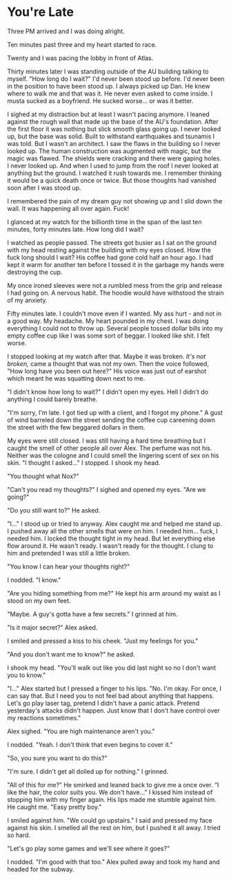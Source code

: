 #  You're Late

Three PM arrived and I was doing alright.

Ten minutes past three and my heart started to race.

Twenty and I was pacing the lobby in front of Atlas.

Thirty minutes later I was standing outside of the AU building talking to
myself. "How long do I wait?" I'd never been stood up before. I'd never been in
the position to have been stood up. I always picked up Dan. He knew where to
walk me and that was it. He never even asked to come inside. I musta sucked as a
boyfriend. He sucked worse… or was it better.

I sighed at my distraction but at least I wasn't pacing anymore. I leaned
against the rough wall that made up the base of the AU's foundation. After the
first floor it was nothing but slick smooth glass going up. I never looked up,
but the base was solid. Built to withstand earthquakes and tsunamis I was told.
But I wasn't an architect. I saw the flaws in the building so I never looked up.
The human construction was augmented with magic, but the magic was flawed. The
shields were cracking and there were gaping holes. I never looked up. And when I
used to jump from the roof I never looked at anything but the ground. I watched
it rush towards me. I remember thinking it would be a quick death once or twice.
But those thoughts had vanished soon after I was stood up.

I remembered the pain of my dream guy not showing up and I slid down the wall.
It was happening all over again. Fuck!

I glanced at my watch for the billionth time in the span of the last ten
minutes, forty minutes late. How long did I wait?

I watched as people passed. The streets got busier as I sat on the ground with
my head resting against the building with my eyes closed. How the fuck long
should I wait? His coffee had gone cold half an hour ago. I had kept it warm for
another ten before I tossed it in the garbage my hands were destroying the cup.

My once ironed sleeves were not a rumbled mess from the grip and release I had
going on. A nervous habit. The hoodie would have withstood the strain of my
anxiety.

Fifty minutes late. I couldn't move even if I wanted. My ass hurt - and not in a
good way. My headache. My heart pounded in my chest. I was doing everything I
could not to throw up. Several people tossed dollar bills into my empty coffee
cup like I was some sort of beggar. I looked like shit. I felt worse.

I stopped looking at my watch after that. Maybe it was broken. *It's not
broken,* came a thought that was not my own. Then the voice followed, "How long
have you been out here?" His voice was just out of earshot which meant he was
squatting down next to me.

"I didn't know how long to wait?" I didn't open my eyes. Hell I didn't do
anything I could barely breathe.

"I'm sorry, I'm late. I got tied up with a client, and I forgot my phone." A
gust of wind barreled down the street sending the coffee cup careening down the
street with the few beggared dollars in them.

My eyes were still closed. I was still having a hard time breathing but I caught
the smell of other people all over Alex. The perfume was not his. Neither was
the cologne and I could smell the lingering scent of sex on his skin. "I thought
I asked…" I stopped. I shook my head.

"You thought what Nox?"

"Can't you read my thoughts?" I sighed and opened my eyes. "Are we going?"

"Do you still want to?" He asked.

"I…" I stood up or tried to anyway. Alex caught me and helped me stand up. I
pushed away all the other smells that were on him. I needed him… fuck, I needed
him. I locked the thought tight in my head. But let everything else flow around
it. He wasn't ready. I wasn't ready for the thought. I clung to him and
pretended I was still a little broken.

"You know I can hear your thoughts right?"

I nodded. "I know."

"Are you hiding something from me?" He kept his arm around my waist as I stood
on my own feet.

"Maybe. A guy's gotta have a few secrets." I grinned at him.

"Is it major secret?" Alex asked.

I smiled and pressed a kiss to his cheek. "Just my feelings for you."

"And you don't want me to know?" he asked.

I shook my head. "You'll walk out like you did last night so no I don't want you
to know."

"I…" Alex started but I pressed a finger to his lips. "No. I'm okay. For once, I
can say that. But I need you to not feel bad about anything that happens. Let's
go play laser tag, pretend I didn't have a panic attack. Pretend yesterday's
attacks didn't happen. Just know that I don't have control over my reactions
sometimes."

Alex sighed. "You are high maintenance aren't you."

I nodded. "Yeah. I don't think that even begins to cover it."

"So, you sure you want to do this?"

"I'm sure. I didn't get all dolled up for nothing." I grinned.

"All of this for me?” He smirked and leaned back to give me a once over. “I like
the hair, the color suits you. We don't have…" I kissed him instead of stopping
him with my finger again. His lips made me stumble against him. He caught me.
"Easy pretty boy."

I smiled against him. "We could go upstairs." I said and pressed my face against
his skin. I smelled all the rest on him, but I pushed it all away. I tried so
hard.

"Let's go play some games and we'll see where it goes?"

I nodded. "I'm good with that too." Alex pulled away and took my hand and headed
for the subway.

